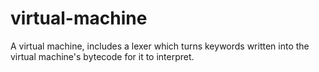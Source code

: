 # virtual-machine
A virtual machine, includes a lexer which turns keywords written into the virtual machine's bytecode for it to interpret.